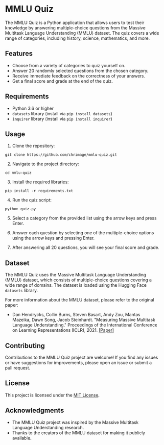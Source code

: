 # MMLU Quiz

The MMLU Quiz is a Python application that allows users to test their knowledge by answering multiple-choice questions from the Massive Multitask Language Understanding (MMLU) dataset. The quiz covers a wide range of categories, including history, science, mathematics, and more.

## Features

- Choose from a variety of categories to quiz yourself on.
- Answer 20 randomly selected questions from the chosen category.
- Receive immediate feedback on the correctness of your answers.
- Get a final score and grade at the end of the quiz.

## Requirements

- Python 3.6 or higher
- `datasets` library (install via `pip install datasets`)
- `inquirer` library (install via `pip install inquirer`)

## Usage

1. Clone the repository:
```
git clone https://github.com/chrimage/mmlu-quiz.git
```

2. Navigate to the project directory:
```
cd mmlu-quiz
```

3. Install the required libraries:
```
pip install -r requirements.txt
```

4. Run the quiz script:
```
python quiz.py
```

5. Select a category from the provided list using the arrow keys and press Enter.

6. Answer each question by selecting one of the multiple-choice options using the arrow keys and pressing Enter.

7. After answering all 20 questions, you will see your final score and grade.

## Dataset

The MMLU Quiz uses the Massive Multitask Language Understanding (MMLU) dataset, which consists of multiple-choice questions covering a wide range of domains. The dataset is loaded using the Hugging Face `datasets` library.

For more information about the MMLU dataset, please refer to the original paper:

- Dan Hendrycks, Collin Burns, Steven Basart, Andy Zou, Mantas Mazeika, Dawn Song, Jacob Steinhardt. "Measuring Massive Multitask Language Understanding." Proceedings of the International Conference on Learning Representations (ICLR), 2021. [[Paper]](https://arxiv.org/abs/2009.03300)

## Contributing

Contributions to the MMLU Quiz project are welcome! If you find any issues or have suggestions for improvements, please open an issue or submit a pull request.

## License

This project is licensed under the [MIT License](LICENSE).

## Acknowledgments

- The MMLU Quiz project was inspired by the Massive Multitask Language Understanding research.
- Thanks to the creators of the MMLU dataset for making it publicly available.
